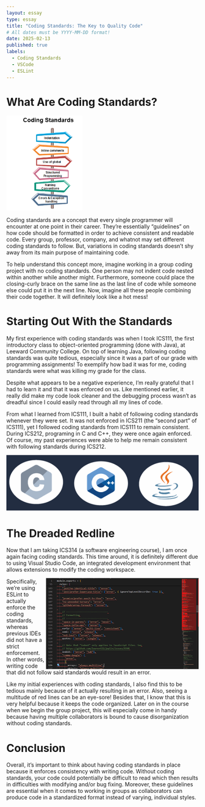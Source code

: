 ```yaml
---
layout: essay
type: essay
title: "Coding Standards: The Key to Quality Code"
# All dates must be YYYY-MM-DD format!
date: 2025-02-13
published: true
labels:
  - Coding Standards
  - VSCode
  - ESLint
---
```



# What Are Coding Standards?
<img width="200px" class="rounded float-start pe-4" src="../img/coding-standards/software-engineering-coding2.png">


Coding standards are a concept that every single programmer will encounter at one point in their career. They’re essentially “guidelines” on how code should be formatted in order to achieve consistent and readable code. Every group, professor, company, and whatnot may set different coding standards to follow. But, variations in coding standards doesn’t shy away from its main purpose of maintaining code.

To help understand this concept more, imagine working in a group coding project with no coding standards. One person may not indent code nested within another while another might. Furthermore, someone could place the closing-curly brace on the same line as the last line of code while someone else could put it in the next line. Now, imagine all these people combining their code together. It will definitely look like a hot mess! 


# Starting Out With the Standards

My first experience with coding standards was when I took ICS111, the first introductory class to object-oriented programming (done with Java), at Leeward Community College. On top of learning Java, following coding standards was quite tedious, especially since it was a part of our grade with programming assignments! To exemplify how bad it was for me, coding standards were what was killing my grade for the class. 

Despite what appears to be a negative experience, I’m really grateful that I had to learn it and that it was enforced on us. Like mentioned earlier, it really did make my code look cleaner and the debugging process wasn’t as dreadful since I could easily read through all my lines of code.

From what I learned from ICS111, I built a habit of following coding standards whenever they were set. It was not enforced in ICS211 (the “second part” of ICS111), yet I followed coding standards from ICS111 to remain consistent. During ICS212, programing in C and C++, they were once again enforced. Of course, my past experiences were able to help me remain consistent with following standards during ICS212. 

<div class="text-center p-4">
  <img class="img-fluid" src="../img/coding-standards/codinglanguages.png">
</div>

# The Dreaded Redline

Now that I am taking ICS314 (a software engineering course), I am once again facing coding standards. This time around, it is definitely different due to using Visual Studio Code, an integrated development environment that allows extensions to modify the coding workspace. 

<img align="right" width="400px" src="../img/coding-standards/redlinescopy.png">

Specifically, we’re using ESLint to actually enforce the coding standards, whereas previous IDEs did not have a strict enforcement. In other words, writing code that did not follow said standards would result in an error. 

Like my initial experiences with coding standards, I also find this to be tedious mainly because of it actually resulting in an error. Also, seeing a multitude of red lines can be an eye-sore! Besides that, I know that this is very helpful because it keeps the code organized. Later on in the course when we begin the group project, this will especially come in handy because having multiple collaborators is bound to cause disorganization without coding standards.


# Conclusion

Overall, it’s important to think about having coding standards in place because it enforces consistency with writing code. Without coding standards, your code could potentially be difficult to read which then results in difficulties with modifying and/or bug fixing. Moreover, these guidelines are essential when it comes to working in groups as collaborators can produce code in a standardized format instead of varying, individual styles.
